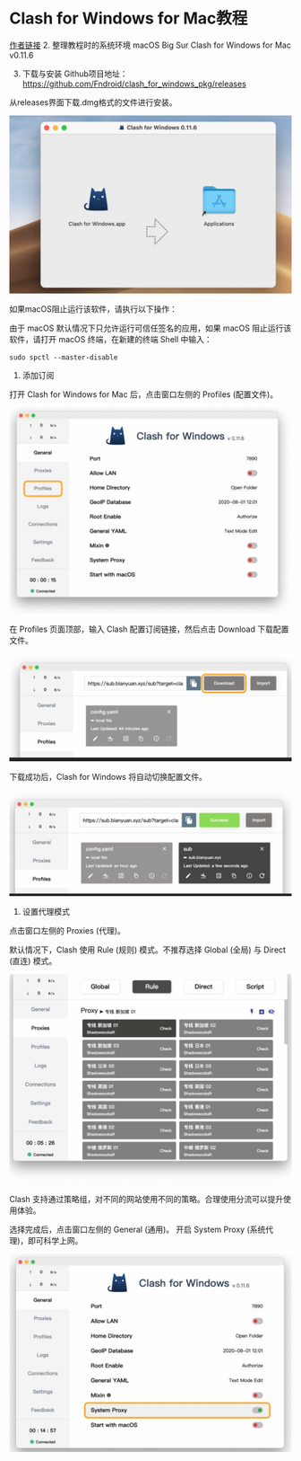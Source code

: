 # Clash for Windows for Mac教程


[作者链接](https://merlinblog.xyz/category/wiki/)
2. 整理教程时的系统环境
macOS Big Sur
Clash for Windows for Mac v0.11.6


3. 下载与安装
Github项目地址：https://github.com/Fndroid/clash_for_windows_pkg/releases

从releases界面下载.dmg格式的文件进行安装。


![](media/16492608998849/16492609243230.jpg)


如果macOS阻止运行该软件，请执行以下操作：

由于 macOS 默认情况下只允许运行可信任签名的应用，如果 macOS 阻止运行该软件，请打开 macOS 终端，在新建的终端 Shell 中输入：
```shell
sudo spctl --master-disable
```


1. 添加订阅

打开 Clash for Windows for Mac 后，点击窗口左侧的 Profiles (配置文件)。

![](media/16492608998849/16492609559946.jpg)

在 Profiles 页面顶部，输入 Clash 配置订阅链接，然后点击 Download 下载配置文件。

![](media/16492608998849/16492609685815.jpg)

下载成功后，Clash for Windows 将自动切换配置文件。

![](media/16492608998849/16492609790912.jpg)


1. 设置代理模式

点击窗口左侧的 Proxies (代理)。

默认情况下，Clash 使用 Rule (规则) 模式。不推荐选择 Global (全局) 与 Direct (直连) 模式。

![](media/16492608998849/16492609927300.jpg)

Clash 支持通过策略组，对不同的网站使用不同的策略。合理使用分流可以提升使用体验。

选择完成后，点击窗口左侧的 General (通用)。
开启 System Proxy (系统代理)，即可科学上网。

![](media/16492608998849/16492610021608.jpg)
